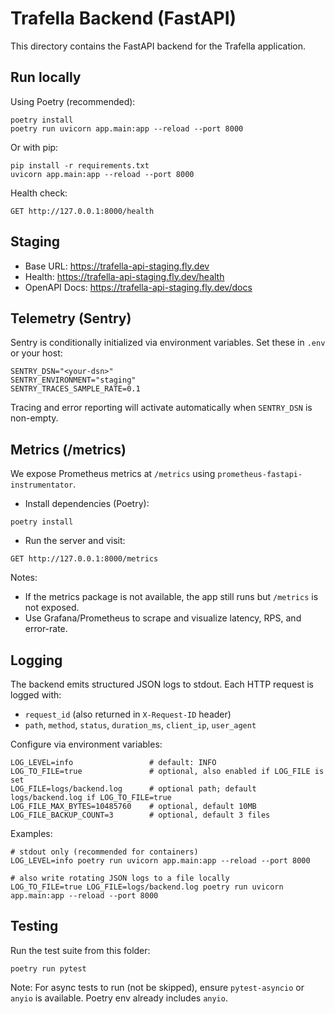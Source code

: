 # Trafella Backend (FastAPI)

This directory contains the FastAPI backend for the Trafella application.

## Run locally

Using Poetry (recommended):

```
poetry install
poetry run uvicorn app.main:app --reload --port 8000
```

Or with pip:

```
pip install -r requirements.txt
uvicorn app.main:app --reload --port 8000
```

Health check:

```
GET http://127.0.0.1:8000/health
```

## Staging

- Base URL: https://trafella-api-staging.fly.dev
- Health: https://trafella-api-staging.fly.dev/health
- OpenAPI Docs: https://trafella-api-staging.fly.dev/docs

## Telemetry (Sentry)

Sentry is conditionally initialized via environment variables. Set these in `.env` or your host:

```
SENTRY_DSN="<your-dsn>"
SENTRY_ENVIRONMENT="staging"
SENTRY_TRACES_SAMPLE_RATE=0.1
```

Tracing and error reporting will activate automatically when `SENTRY_DSN` is non-empty.

## Metrics (/metrics)

We expose Prometheus metrics at `/metrics` using `prometheus-fastapi-instrumentator`.

- Install dependencies (Poetry):

```
poetry install
```

- Run the server and visit:

```
GET http://127.0.0.1:8000/metrics
```

Notes:
- If the metrics package is not available, the app still runs but `/metrics` is not exposed.
- Use Grafana/Prometheus to scrape and visualize latency, RPS, and error-rate.

## Logging

The backend emits structured JSON logs to stdout. Each HTTP request is logged with:

- `request_id` (also returned in `X-Request-ID` header)
- `path`, `method`, `status`, `duration_ms`, `client_ip`, `user_agent`

Configure via environment variables:

```
LOG_LEVEL=info                 # default: INFO
LOG_TO_FILE=true               # optional, also enabled if LOG_FILE is set
LOG_FILE=logs/backend.log      # optional path; default logs/backend.log if LOG_TO_FILE=true
LOG_FILE_MAX_BYTES=10485760    # optional, default 10MB
LOG_FILE_BACKUP_COUNT=3        # optional, default 3 files
```

Examples:

```
# stdout only (recommended for containers)
LOG_LEVEL=info poetry run uvicorn app.main:app --reload --port 8000

# also write rotating JSON logs to a file locally
LOG_TO_FILE=true LOG_FILE=logs/backend.log poetry run uvicorn app.main:app --reload --port 8000
```

## Testing

Run the test suite from this folder:

```
poetry run pytest
```

Note: For async tests to run (not be skipped), ensure `pytest-asyncio` or `anyio` is available. Poetry env already includes `anyio`.
